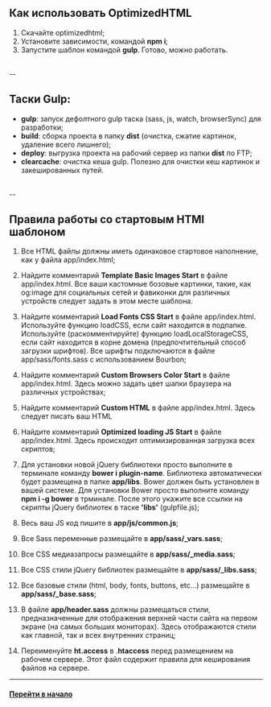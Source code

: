 ## Как использовать OptimizedHTML

1. Скачайте optimizedhtml;
2. Установите зависимости, командой **npm i**;
3. Запустите шаблон командой **gulp**. Готово, можно работать.


<br/>
--
<br/>

## Таски Gulp:

- **gulp**: запуск дефолтного gulp таска (sass, js, watch, browserSync) для разработки;
- **build**: сборка проекта в папку **dist** (очистка, сжатие картинок, удаление всего лишнего);
- **deploy**: выгрузка проекта на рабочий сервер из папки **dist** по FTP;
- **clearcache**: очистка кеша gulp. Полезно для очистки кеш картинок и закешированных путей.


<br/>
--
<br/>


## Правила работы со стартовым HTMl шаблоном

1. Все HTML файлы должны иметь одинаковое стартовое наполнение, как у файла app/index.html;

2. Найдите комментарий **Template Basic Images Start** в файле app/index.html. Все ваши кастомные бозовые картинки, такие, как og:image для социальных сетей и фавиконки для различных устройств следует задать в этом месте шаблона.

3. Найдите комментарий **Load Fonts CSS Start** в файле app/index.html. Используйте функцию loadCSS, если сайт находится в подпапке. Используйте (раскомментируйте) функцию loadLocalStorageCSS, если сайт находится в корне домена (предпочтительный способ загрузки шрифтов). Все шрифты подключаются в файле app/sass/fonts.sass с использованием Bourbon;

4. Найдите комментарий **Custom Browsers Color Start** в файле app/index.html. Здесь можно задать цвет шапки браузера на различных устройствах;

5. Найдите комментарий **Custom HTML** в файле app/index.html. Здесь следует писать ваш HTML

6. Найдите комментарий **Optimized loading JS Start** в файле app/index.html. Здесь происходит оптимизированная загрузка всех скриптов;

7. Для установки новой jQuery библиотеки просто выполните в терминале команду **bower i plugin-name**. Библиотека автоматически будет размещена в папке **app/libs**. Bower должен быть установлен в вашей системе. Для установки Bower просто выполните команду **npm i -g bower** в трминале. После этого укажите все ссылки на скрипты jQuery библиотек в таске **'libs'** (gulpfile.js);

8. Весь ваш JS код пишите в **app/js/common.js**;

9. Все Sass переменные размещайте в **app/sass/_vars.sass**;

10. Все CSS медиазапросы размещайте в **app/sass/_media.sass**;

11. Все CSS стили jQuery библиотек размещайте в **app/sass/_libs.sass**;

12. Все базовые стили (html, body, fonts, buttons, etc...) размещайте в **app/sass/_base.sass**;

13. В файле **app/header.sass** должны размещаться стили, предназначенные для отображения верхней части сайта на первом экране (на самых больших мониторах). Здесь отображаются стили как главной, так и всех внутренних страниц;

14. Переименуйте **ht.access** в .**htaccess** перед размещением на рабочем сервере. Этот файл содержит правила для кеширования файлов на сервере.

---

#### [Перейти в начало](https://github.com/tsvetkovpro/sources)